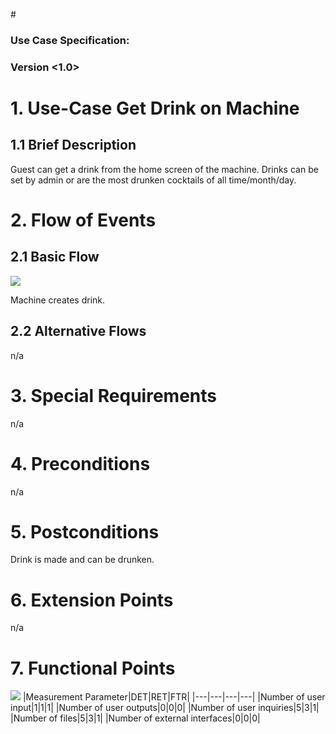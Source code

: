 #<OneTouch Next Gen>

### Use Case Specification: <Get Drink on Machine>
### Version <1.0>

# 1.                  Use-Case Get Drink on Machine
## 1.1               Brief Description
Guest can get a drink from the home screen of the machine.
Drinks can be set by admin or are the most drunken cocktails of all time/month/day.

# 2.                  Flow of Events
## 2.1               Basic Flow
![](https://github.com/TheLordXII/OneTouch/blob/master/UCs/flowcharts/GetDrinkUC.png)

Machine creates drink.

## 2.2               Alternative Flows
n/a

# 3.                  Special Requirements
n/a

# 4.                  Preconditions
n/a

# 5.                  Postconditions
Drink is made and can be drunken.

# 6.                  Extension Points
n/a

# 7.                  Functional Points
![](https://github.com/TheLordXII/OneTouch/blob/master/UCs/FP/GetDrinkPi.PNG)
|Measurement Parameter|DET|RET|FTR|
|---|---|---|---|
|Number of user input|1|1|1|
|Number of user outputs|0|0|0|
|Number of user inquiries|5|3|1|
|Number of files|5|3|1|
|Number of external interfaces|0|0|0|
